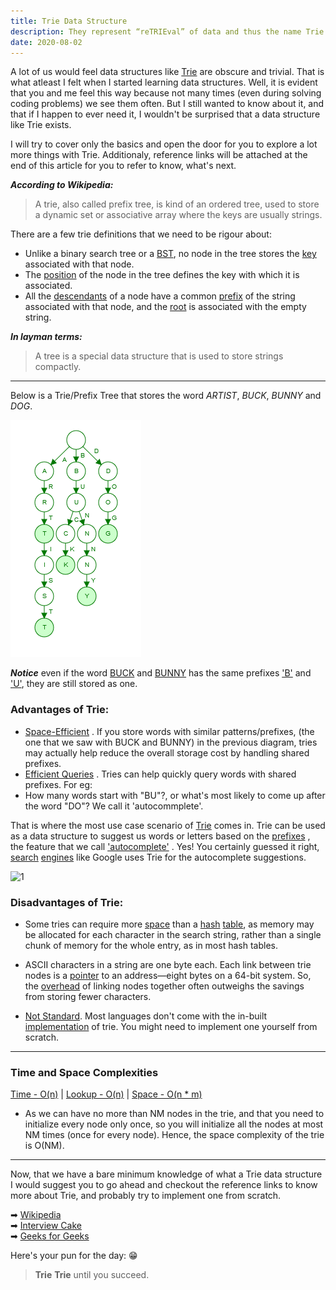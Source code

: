 ```yaml
---
title: Trie Data Structure
description: They represent “reTRIEval” of data and thus the name Trie.
date: 2020-08-02
---
```


A lot of us would feel data structures like <ins class="sub-ins-2">Trie</ins> are obscure and trivial. That is what atleast I felt when I started learning data structures. Well, it is evident that you and me feel this way because not many times (even during solving coding problems) we see them often. But I still wanted to know about it, and that if I happen to ever need it, I wouldn't be surprised that a data structure like Trie exists.

I will try to cover only the basics and open the door for you to explore a lot more things with Trie. Additionaly, reference links will be attached at the end of this article for you to refer to know, what's next.

**_According to Wikipedia:_**

> A trie, also called prefix tree, is kind of an ordered tree, used to store a dynamic set or associative array where the keys are usually strings.

There are a few trie definitions that we need to be rigour about:

- Unlike a binary search tree or a <ins class="sub-ins-2">BST</ins>, no node in the tree stores the <ins class="sub-ins-2">key</ins> associated with that node.
- The <ins class="sub-ins-2">position</ins> of the node in the tree defines the key with which it is associated.
- All the <ins class="sub-ins-2">descendants</ins> of a node have a common <ins class="sub-ins-2">prefix</ins> of the string associated with that node, and the <ins class="sub-ins-2">root</ins> is associated with the empty string.

**_In layman terms:_**

> A tree is a special data structure that is used to store strings compactly.

---

Below is a Trie/Prefix Tree that stores the word _ARTIST_, _BUCK_, _BUNNY_ and _DOG_.

![trie](./assets/trie.png)

**_Notice_** even if the word <ins class="sub-ins-2">BUCK</ins> and <ins class="sub-ins-2">BUNNY</ins> has the same prefixes <ins class="sub-ins-2">'B'</ins> and <ins class="sub-ins-2">'U'</ins>, they are still stored as one.

### Advantages of Trie:

- <ins class="sub-ins-2">Space-Efficient</ins> . If you store words with similar patterns/prefixes, (the one that we saw with BUCK and BUNNY) in the previous diagram, tries may actually help reduce the overall storage cost by handling shared prefixes.
- <ins class="sub-ins-2">Efficient Queries</ins> . Tries can help quickly query words with shared prefixes. For eg:
- How many words start with "BU"?, or what's most likely to come up after the word "DO"? We call it 'autocommplete'.

That is where the most use case scenario of <ins class="sub-ins-2">Trie</ins> comes in. Trie can be used as a data structure to suggest us words or letters based on the <ins class="sub-ins-2">prefixes</ins> , the feature that we call <ins class="sub-ins-2">'autocomplete'</ins> . Yes! You certainly guessed it right, <ins class="sub-ins-2">search</ins> <ins class="sub-ins-2">engines</ins> like Google uses Trie for the autocomplete suggestions.

<!-- ![autocomplete](./assets/autocomplete.jpg) -->
<img src="./assets/1.png" alt="1" width="30%" height="50" />

### Disadvantages of Trie:

- Some tries can require more <ins class="sub-ins-2">space</ins> than a <ins class="sub-ins-2">hash</ins> <ins class="sub-ins-2">table</ins>, as memory may be allocated for each character in the search string, rather than a single chunk of memory for the whole entry, as in most hash tables.

- ASCII characters in a string are one byte each. Each link between trie nodes is a <ins class="sub-ins-2">pointer</ins> to an address—eight bytes on a 64-bit system. So, the <ins class="sub-ins-2">overhead</ins> of linking nodes together often outweighs the savings from storing fewer characters.

- <ins class="sub-ins-2">Not Standard</ins>. Most languages don't come with the in-built <ins class="sub-ins-2">implementation</ins> of trie. You might need to implement one yourself from scratch.

---

### Time and Space Complexities

<ins class="sub-ins">Time - O(n)</ins> | <ins class="sub-ins">Lookup - O(n)</ins> | <ins class="sub-ins">Space - O(n \* m)</ins>

- As we can have no more than NM nodes in the trie, and that you need to initialize every node only once, so you will initialize all the nodes at most NM times (once for every node). Hence, the space complexity of the trie is O(NM).

---

Now, that we have a bare minimum knowledge of what a Trie data structure I would suggest you to go ahead and checkout the reference links to know more about Trie, and probably try to implement one from scratch.

➡ [Wikipedia](https://en.wikipedia.org/wiki/Trie#:~:text=In%20computer%20science%2C%20a%20trie,the%20keys%20are%20usually%20strings.) <br>
➡ [Interview Cake](https://www.interviewcake.com/concept/java/trie)<br>
➡ [Geeks for Geeks](https://www.geeksforgeeks.org/trie-insert-and-search/)

Here's your pun for the day: 😁

> **Trie** **Trie** until you succeed.
